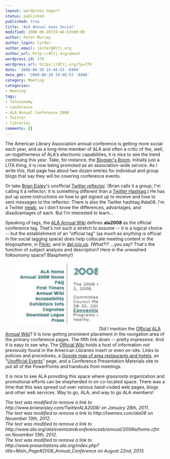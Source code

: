 ```yaml
---
layout: wordpress-import
status: published
published: true
title: 'ALA Annual Goes Social'
modified: 2008-06-20T19:46:53+00:00
author: Peter Murray
author_login: lyrdor
author_email: jester@dltj.org
author_url: http://dltj.org/about
wordpress_id: 379
wordpress_url: https://dltj.org/?p=379
date: '2008-06-20 15:46:53 -0400'
date_gmt: '2008-06-20 19:46:53 -0400'
category: Meeting
categories:
- Meeting
tags:
- folksonomy
- conference
- ALA Annual Conference 2008
- Twitter
- libraries
comments: []
---
```

<p>The American Library Association annual conference is getting more social each year, and as a long-time member of ALA and often a critic of the, well, un-togetherness of ALA's electronic capabilities, it is nice to see the trend continuing this year.  Take, for instance, the <a href="http://wikis.ala.org/annual2008/index.php/Blogging_Annual" title="Blogging ALA Annual 2008">Blogger's Room</a>.  Initially just a LITA thing, it is now being promoted as an association-wide service.  As I write this, that page has about two dozen entries for individual and group blogs that say they will be covering conference events.</p>
<p>Or take <a href="http://twitter.com/brianeisley" title="Twitter / brianeisley">Brian Eisley</a>'s unofficial <a href="http://twitter.com/ala2008" title="Twitter / ala2008">Twitter reflector</a>.  (Brian calls it a group; I'm calling it a reflector; it is something different than a <a href="http://twitter.pbwiki.com/Hashtags" title="About Twitter Hashtags">Twitter Hashtag</a>.)  He has <span class="removed_link" title="http://www.brianeisley.com/TwitterALA2008/">put up some instructions</span> on how to get signed up to receive and how to sent messages to the reflector.  There is also the <span class="removed_link" title="http://twemes.com/ala08">Twitter hashtag #ala08</span>.  I'm a Twitter <a href="http://en.wikipedia.org/wiki/Newbie#Newb" title="Newbie - Wikipedia">newb</a>, so I don't know the differences, advantages, and disadvantages of each.  But I'm interested to learn...</p>
<p>Speaking of tags, the <a href="http://wikis.ala.org/annual2008/index.php/Main_Page#Sharing" title="Sharing anchor on ALA Annual 2008 Wiki homepage">ALA Annual Wiki</a> defines <strong>ala2008</strong> as the official conference tag.  That's not such a stretch to assume -- it is a logical choice -- but the establishment of an "official tag" (as much as anything is official in the social tagging space) does help collocate meeting content in the <span class="removed_link" title="http://technorati.com/search/ala2008">blogosphere</span>, in <a href="http://flickr.com/photos/tags/ala2008/" title="Flickr: "ala2008"">Flickr</a>, and in <a href="http://del.icio.us/tag/ala2008" title="Pages tagged with &amp;quot;ala2008&amp;quot; on del.icio.us">del.icio.us</a>.  (What?!? ...you say?  That's the function of subject analysis and description?  Here in the unwashed folksonomy space?  Blasphemy!)</p>
<p><img src="/wp-content/uploads/2008/06/annual-wiki-isolation.jpg" alt="" title="Visual isolation of the "Annual Wiki" link in the conference site navigation bar" width="264" height="194" class="alignright size-full wp-image-380" style="padding: 0 0 1.5em 2em;" /> Did I mention the <a href="http://wikis.ala.org/annual2008/index.php/Main_Page" title="ALA Annual 2008 Wiki homepage">Official ALA Annual Wiki</a>?  It is now getting prominent placement in the navigation area of the <span class="removed_link" title="http://www.ala.org/ala/eventsandconferencesb/annual/2008a/home.cfm">primary conference pages</span>.  The fifth link down -- pretty impressive.  And it is easy to see why.  The <a href="http://wikis.ala.org/annual2008/index.php/Main_Page" title="ALA Annual 2008 Wiki homepage">Official Wiki</a> holds a host of information not previously found in the American Libraries insert or even on-site.  Links to policies and procedures, a <a href="http://maps.google.com/maps/ms?hl=en&#038;gl=us&#038;ptab=2&#038;ie=UTF8&#038;oe=UTF8&#038;msa=0&#038;msid=100234958050911716886.00044f53fd00f35e0d198&#038;ll=33.806716,-117.916045&#038;spn=0.008701,0.018711&#038;z=16" title="Anaheim Convention Center area restaurants and hotels">Google map of area restaurants and hotels</a>, an "<a href="http://wikis.ala.org/annual2008/index.php/Unofficial_Events" title="Unofficial Events at ALA Annual 2008">Unofficial Events</a>" page, and a <span class="removed_link" title="http://www.presentations.ala.org/index.php?title=Main_Page#2008_Annual_Conference">Conference Presentation Materials site</span> to put all of the PowerPoints and handouts from meetings.</p>
<p>It is nice to see ALA providing this space where grassroots organization and promotional efforts can be shepherded in on co-located space.  There was a time that this was spread out over various hand-coded web pages, blogs and other web services.  Way to go, ALA; and way to go ALA members!</p>
<p style="padding:0;margin:0;font-style:italic;" class="removed_link">The text was modified to remove a link to http://www.brianeisley.com/TwitterALA2008/ on January 28th, 2011.</p>
<p style="padding:0;margin:0;font-style:italic;" class="removed_link">The text was modified to remove a link to http://twemes.com/ala08 on November 13th, 2012.</p>
<p style="padding:0;margin:0;font-style:italic;" class="removed_link">The text was modified to remove a link to http://www.ala.org/ala/eventsandconferencesb/annual/2008a/home.cfm on November 13th, 2012.</p>
<p style="padding:0;margin:0;font-style:italic;" class="removed_link">The text was modified to remove a link to http://www.presentations.ala.org/index.php?title=Main_Page#2008_Annual_Conference on August 22nd, 2013.</p>
